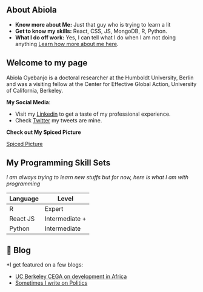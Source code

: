 ## About Abiola

* **Know more about Me:** Just that guy who is trying to learn a lit
* **Get to know my skills:** React, CSS, JS, MongoDB, R, Python.
* **What I do off work:** Yes, I can tell what I do when I am not doing anything
[Learn how more about me here](https://abiola1864.github.io/).

## Welcome to my page

Abiola Oyebanjo is a doctoral researcher at the Humboldt University, Berlin and was a visiting fellow at the Center for Effective Global Action, 
University of California, Berkeley.

 **My Social Media**:

* Visit my [Linkedin](https://www.linkedin.com/in/oyebanjoabiola/) to get a taste of my professional experience.
* Check [Twitter](https://twitter.com/abiola1864) my tweets are mine.
 
 **Check out My Spiced Picture**
 
[Spiced Picture]( https://media.istockphoto.com/photos/red-peppers-on-white-background-picture-id1124401100?k=20&m=1124401100&s=612x612&w=0&h=BnSvEN3zrvg5Kcjh7sNH8QmGFCcvk9s2resGUyAizqU=)




## My Programming Skill Sets

*I am always trying to learn new stuffs but for now, here is what I am with programming*


| Language | Level |
| ----------- | ----------- |
| R | Expert |
| React JS | Intermediate + |
|  Python| Intermediate |



## :memo: Blog
*I get featured on a few blogs:
<!-- BLOG-POST-LIST:START -->
- [UC Berkeley CEGA on development in Africa](https://medium.com/center-for-effective-global-action/building-capacity-in-international-development-insights-from-wgape-a39606c93a06)
- [Sometimes I write on Politics](https://www.scripts-berlin.eu/blog/Blog-28-Vaccine-Nationalism_-Focus-on-Africa/index.html)

<!-- BLOG-POST-LIST:END -->

